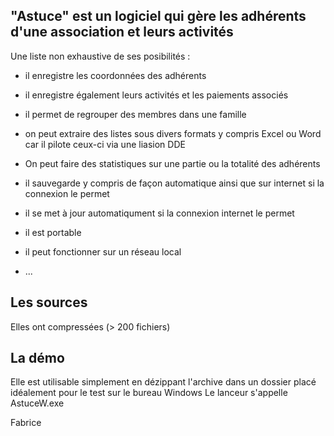 
"Astuce" est un logiciel qui gère les adhérents d'une association et leurs activités
--

Une liste non exhaustive de ses posibilités :

- il enregistre les coordonnées des adhérents
- il enregistre également leurs activités et les paiements associés
- il permet de regrouper des membres dans une famille
- on peut extraire des listes sous divers formats y compris Excel ou Word car il pilote ceux-ci via une liasion DDE
- On peut faire des statistiques sur une partie ou la totalité des adhérents
- il sauvegarde y compris de façon automatique ainsi que sur internet si la connexion le permet

- il se met à jour automatiqument si la connexion internet le permet
- il est portable
- il peut fonctionner sur un réseau local
- ...

Les sources
--
Elles ont compressées (> 200 fichiers)

La démo
--
Elle est utilisable simplement en dézippant l'archive dans un dossier placé idéalement pour le test sur le bureau Windows
Le lanceur s'appelle AstuceW.exe

Fabrice
